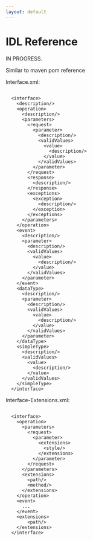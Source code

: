 ```yaml
---
layout: default
---
```

IDL Reference
=============

IN PROGRESS.

Similar to maven pom reference

Interface.xml:

<code>
  &lt;interface>
    &lt;description/>
    &lt;operation>
      &lt;description/>
      &lt;parameters>
        &lt;request>
          &lt;parameter>
            &lt;description/>
            &lt;validValues>
              &lt;value>
                &lt;description/>
              &lt;/value>
            &lt;/validValues>
          &lt;/parameter>
        &lt;/request>
        &lt;response>
          &lt;description/>
        &lt;/response>
        &lt;exceptions>
          &lt;exception>
            &lt;description/>
          &lt;/exception>
        &lt;/exceptions>
      &lt;/parameters>
    &lt;/operation>
    &lt;event>
      &lt;description/>
      &lt;parameter>
        &lt;description/>
        &lt;validValues>
          &lt;value>
            &lt;description/>
          &lt;/value>
        &lt;/validValues>
      &lt;/parameter>
    &lt;/event>
    &lt;dataType>
      &lt;description/>
      &lt;parameter>
        &lt;description/>
        &lt;validValues>
          &lt;value>
            &lt;description/>
          &lt;/value>
        &lt;/validValues>
      &lt;/parameter>
    &lt;/dataType>
    &lt;simpleType>
      &lt;description/>
      &lt;validValues>
        &lt;value>
          &lt;description/>
        &lt;/value>
      &lt;/validValues>
    &lt;/simpleType>
  &lt;/interface>
</code>

Interface-Extensions.xml:

<code>
  &lt;interface>
    &lt;operation>
      &lt;parameters>
        &lt;request>
          &lt;parameter>
            &lt;extensions>
              &lt;style/>
            &lt;/extensions>
          &lt;/parameter>
        &lt;/request>
      &lt;/parameters>
      &lt;extensions>
        &lt;path/>
        &lt;method/>
      &lt;/extensions>
    &lt;/operation>
    &lt;event>
      ...
    &lt;/event>
  	&lt;extensions>
  		&lt;path/>
  	&lt;/extensions>
  &lt;/interface>
</code>
